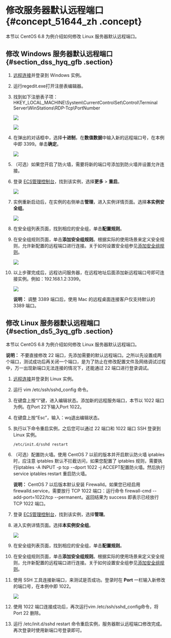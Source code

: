 # 修改服务器默认远程端口 {#concept_51644_zh .concept}

本节以 CentOS 6.8 为例介绍如何修改 Linux 服务器默认远程端口。

## 修改 Windows 服务器默认远程端口 {#section_dss_hyq_gfb .section}

1.   [远程连接](../intl.zh-CN/用户指南/连接实例/使用软件连接Windows实例.md#)并登录到 Windows 实例。
2.  运行regedit.exe打开注册表编辑器。
3.  找到如下注册表子项：HKEY\_LOCAL\_MACHINE\\System\\CurrentControlSet\\Control\\Terminal Server\\WinStations\\RDP-Tcp\\PortNumber

    ![](images/12757_zh-CN_source.png)

    ![](images/12758_zh-CN_source.png)

4.  在弹出的对话框中，选择**十进制**，在**数值数据**中输入新的远程端口号，在本例中即 3399。单击**确定**。

    ![](images/12759_zh-CN_source.png)

5.  （可选）如果您开启了防火墙，需要将新的端口号添加到防火墙并设置允许连接。
6.  登录 [ECS管理控制台](https://ecs.console.aliyun.com/)，找到该实例，选择**更多** \> **重启**。

    ![](images/12760_zh-CN_source.png)

7.  实例重新启动后，在实例的右侧单击**管理**，进入实例详情页面。选择**本实例安全组**。

    ![](images/12761_zh-CN_source.png)

8.  在安全组列表页面，找到相应的安全组，单击**配置规则**。
9.  在安全组规则页面，单击**添加安全组规则**。根据实际的使用场景来定义安全规则，允许新配置的远程端口进行连接。关于如何设置安全组参见[添加安全组规则](../intl.zh-CN/用户指南/安全组/添加安全组规则.md#)。

    ![](images/12762_zh-CN_source.png)

10. 以上步骤完成后，远程访问服务器，在远程地址后面添加新远程端口号即可连接实例。例如：192.168.1.2:3399。

    ![](images/12763_zh-CN_source.png)

    **说明：** 调整 3389 端口后，使用 Mac 的远程桌面连接客户仅支持默认的 3389 端口。


## 修改 Linux 服务器默认远程端口 {#section_ds5_3yq_gfb .section}

本节以 CentOS 6.8 为例介绍如何修改 Linux 服务器默认远程端口。

**说明：** 不要直接修改 22 端口，先添加需要的默认远程端口。之所以先设置成两个端口，测试成功后再关闭一个端口，是为了防止在修改配置文件及网络调试过程中，万一出现新端口无法连接的情况下，还能通过 22 端口进行登录调试。

1.  [远程连接](../intl.zh-CN/用户指南/连接实例/使用软件连接Windows实例.md#)并登录到 Linux 实例。
2.  运行 vim /etc/ssh/sshd\_config 命令。
3.  在键盘上按“I”键，进入编辑状态。添加新的远程服务端口，本节以 1022 端口为例。在Port 22下输入Port 1022。
4.  在键盘上按“Esc”，输入：wq退出编辑状态。
5.  执行以下命令重启实例，之后您可以通过 22 端口和 1022 端口 SSH 登录到 Linux 实例。

    ```
    /etc/init.d/sshd restart
    ```

6.  （可选）配置防火墙。使用 CentOS 7 以前的版本并开启默认防火墙 iptables 时，应注意 iptables 默认不拦截访问，如果您配置了 iptables 规则，需要执行iptables -A INPUT -p tcp --dport 1022 -j ACCEPT配置防火墙。然后执行service iptables restart 重启防火墙。

    **说明：** CentOS 7 以后版本默认安装 Firewalld。如果您已经启用 firewalld.service，需要放行 TCP 1022 端口：运行命令 firewall-cmd --add-port=1022/tcp --permanent。返回结果为 success 即表示已经放行 TCP 1022 端口。

7.  登录 [ECS管理控制台](https://ecs.console.aliyun.com/)，找到该实例，选择**管理**。
8.  进入实例详情页面。选择**本实例安全组**。

    ![](images/12764_zh-CN_source.png)

9.  在安全组列表页面，找到相应的安全组，单击**配置规则**。
10. 在安全组规则页面，单击**添加安全组规则**。根据实际的使用场景来定义安全规则，允许新配置的远程端口进行连接。关于如何设置安全组参见[添加安全组规则](../intl.zh-CN/用户指南/安全组/添加安全组规则.md#)。
11. 使用 SSH 工具连接新端口，来测试是否成功。登录时在 **Port** 一栏输入新修改的端口号，在本例中即 1022。

    ![](images/12765_zh-CN_source.png)

12. 使用 1022 端口连接成功后，再次运行vim /etc/ssh/sshd\_config命令，将 Port 22 删除。
13. 运行 /etc/init.d/sshd restart 命令重启实例，服务器默认远程端口修改完成。再次登录时使用新端口号登录即可。

